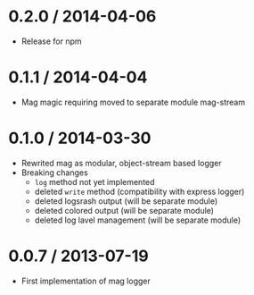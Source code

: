 # 0.2.0 / 2014-04-06

* Release for npm

# 0.1.1 / 2014-04-04

* Mag magic requiring moved to separate module mag-stream

# 0.1.0 / 2014-03-30

* Rewrited mag as modular, object-stream based logger
* Breaking changes
  - `log` method not yet implemented
  - deleted `write` method (compatibility with express logger)
  - deleted logsrash output (will be separate module)
  - deleted colored output (will be separate module)
  - deleted log lavel management (will be separate module)

# 0.0.7 / 2013-07-19

* First implementation of mag logger
